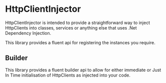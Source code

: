 # HttpClientInjector

HttpClientInjector is intended to provide a straightforward way to inject
HttpClients into classes, services or anything else that uses .Net Dependency Injection.

This library provides a fluent api for registering the instances you require.

## Builder
This library provides a fluent builder api to allow for either immediate or Just In Time initialisation
of HttpClients as injected into your code.
